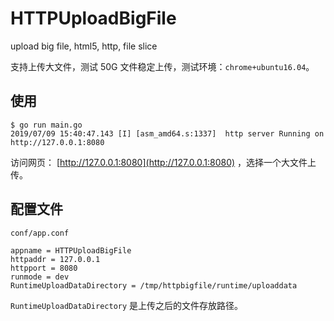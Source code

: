 # HTTPUploadBigFile

upload big file, html5, http, file slice

支持上传大文件，测试 50G 文件稳定上传，测试环境：`chrome+ubuntu16.04`。

## 使用

```
$ go run main.go
2019/07/09 15:40:47.143 [I] [asm_amd64.s:1337]  http server Running on http://127.0.0.1:8080
```

访问网页： [http://127.0.0.1:8080](http://127.0.0.1:8080) ，选择一个大文件上传。

## 配置文件

`conf/app.conf`

```
appname = HTTPUploadBigFile
httpaddr = 127.0.0.1
httpport = 8080
runmode = dev
RuntimeUploadDataDirectory = /tmp/httpbigfile/runtime/uploaddata
```

`RuntimeUploadDataDirectory` 是上传之后的文件存放路径。
